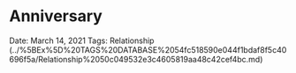 # Anniversary

Date: March 14, 2021
Tags: Relationship (../%5BEx%5D%20TAGS%20DATABASE%2054fc518590e044f1bdaf8f5c40696f5a/Relationship%2050c049532e3c4605819aa48c42cef4bc.md)